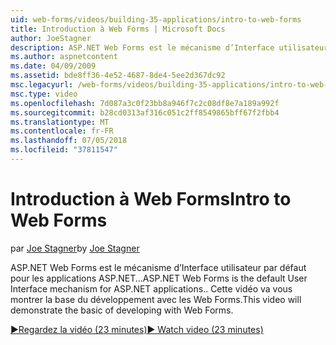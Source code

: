```yaml
---
uid: web-forms/videos/building-35-applications/intro-to-web-forms
title: Introduction à Web Forms | Microsoft Docs
author: JoeStagner
description: ASP.NET Web Forms est le mécanisme d’Interface utilisateur par défaut pour les applications ASP.NET... Cette vidéo va vous montrer la base du développement avec les Web Forms.
ms.author: aspnetcontent
ms.date: 04/09/2009
ms.assetid: bde8ff36-4e52-4687-8de4-5ee2d367dc92
msc.legacyurl: /web-forms/videos/building-35-applications/intro-to-web-forms
msc.type: video
ms.openlocfilehash: 7d087a3c0f23bb8a946f7c2c08df8e7a189a992f
ms.sourcegitcommit: b28cd0313af316c051c2ff8549865bff67f2fbb4
ms.translationtype: MT
ms.contentlocale: fr-FR
ms.lasthandoff: 07/05/2018
ms.locfileid: "37811547"
---
```

<a name="intro-to-web-forms"></a><span data-ttu-id="d96c3-104">Introduction à Web Forms</span><span class="sxs-lookup"><span data-stu-id="d96c3-104">Intro to Web Forms</span></span>
====================
<span data-ttu-id="d96c3-105">par [Joe Stagner](https://github.com/JoeStagner)</span><span class="sxs-lookup"><span data-stu-id="d96c3-105">by [Joe Stagner](https://github.com/JoeStagner)</span></span>

<span data-ttu-id="d96c3-106">ASP.NET Web Forms est le mécanisme d’Interface utilisateur par défaut pour les applications ASP.NET...</span><span class="sxs-lookup"><span data-stu-id="d96c3-106">ASP.NET Web Forms is the default User Interface mechanism for ASP.NET applications..</span></span> <span data-ttu-id="d96c3-107">Cette vidéo va vous montrer la base du développement avec les Web Forms.</span><span class="sxs-lookup"><span data-stu-id="d96c3-107">This video will demonstrate the basic of developing with Web Forms.</span></span>

[<span data-ttu-id="d96c3-108">&#9654;Regardez la vidéo (23 minutes)</span><span class="sxs-lookup"><span data-stu-id="d96c3-108">&#9654; Watch video (23 minutes)</span></span>](https://channel9.msdn.com/Blogs/ASP-NET-Site-Videos/intro-to-web-forms)
